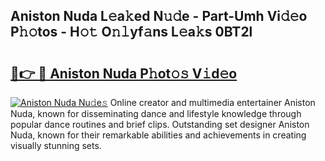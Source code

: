 ## Aniston Nuda L𝚎a𝚔ed N𝚞𝚍e - Part-Umh Vi𝚍𝚎o P𝚑𝚘tos - H𝚘𝚝 O𝚗𝚕yf𝚊ns L𝚎a𝚔s 0BT2l

# <h2><a href="http://kf5u8w.oniu.top/?m=Aniston+Nuda">🔗👉 🔴 Aniston Nuda P𝚑ot𝚘𝚜 V𝚒d𝚎o</a></h2>

[![Aniston Nuda Nu𝚍e𝚜](https://i.imgur.com/0qMVB7G.gif)](http://kf5u8w.oniu.top/?m=Aniston+Nuda)
Online creator and multimedia entertainer Aniston Nuda, known for disseminating dance and lifestyle knowledge through popular dance routines and brief clips. Outstanding set designer Aniston Nuda, known for their remarkable abilities and achievements in creating visually stunning sets.  
